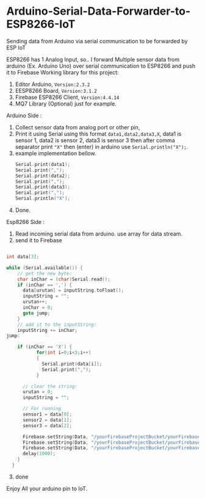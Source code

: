 # Arduino-Serial-Data-Forwarder-to-ESP8266-IoT
Sending data from Arduino via serial communication to be forwarded by ESP IoT

ESP8266 has 1 Analog Input, so.. I forward Multiple sensor data from arduino (Ex. Arduino Uno) over serial communication to ESP8266 and push it to Firebase
Working library for this project:
1. Editor Arduino, `Version:2.3.2`
2. EESP8266 Board, `Version:3.1.2`
3. Firebase ESP8266 Client, `Version:4.4.14`
4. MQ7 Library (Optional) just for example.
   
Arduino Side :
1. Collect sensor data from analog port or other pin,
2. Print it using Serial using this format `data1,data2,data3,X`, data1 is sensor 1, data2 is sensor 2, data3 is sensor 3 then after comma separator print `"X"` then (enter) in arduino use `Serial.println("X");`.
3. example implementation bellow.
   ``` C
   Serial.print(data1);
   Serial.print(",");
   Serial.print(data2);
   Serial.print(",");
   Serial.print(data3);
   Serial.print(",");
   Serial.println("X");
   ```
4. Done.

Esp8266 Side :
1. Read incoming serial data from arduino. use array for data stream.
2. send it to Firebase
``` C

int data[3];

while (Serial.available()) {
    // get the new byte:
    char inChar = (char)Serial.read();
    if (inChar == ',') {
      data[urutan] = inputString.toFloat();
      inputString = "";
      urutan++;
      inChar = 0;
      goto jump;
    }
    // add it to the inputString:
    inputString += inChar;
jump:

    if (inChar == 'X') {
           for(int i=0;i<3;i++)
           {
             Serial.print(data[i]);
             Serial.print(",");
           }

      // clear the string:
      urutan = 0;
      inputString = "";

      // For running
      sensor1 = data[0];
      sensor2 = data[1];
      sensor3 = data[2];

      Firebase.setString(Data, "/yourFirebaseProjectBucket/yourFirebaseVariable1", (String)sensor1);
      Firebase.setString(Data, "/yourFirebaseProjectBucket/yourFirebaseVariable2", (String)sensor2);
      Firebase.setString(Data, "/yourFirebaseProjectBucket/yourFirebaseVariable3", (String)sensor3);
      delay(1000);
    }
  }
```
3. done

Enjoy All your arduino pin to IoT.
